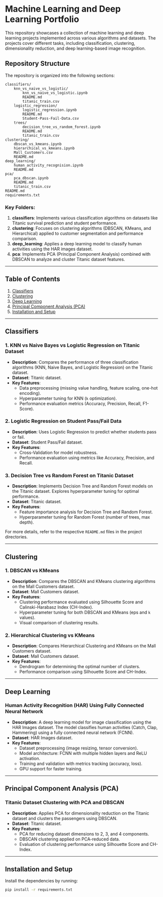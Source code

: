 # Machine Learning and Deep Learning Portfolio

This repository showcases a collection of machine learning and deep learning projects implemented across various algorithms and datasets. The projects cover different tasks, including classification, clustering, dimensionality reduction, and deep learning-based image recognition.

## Repository Structure

The repository is organized into the following sections:

```
classifiers/
    knn_vs_naive_vs_logistic/
        knn_vs_naive_vs_logistic.ipynb
        README.md
        titanic_train.csv
    logistic_regression/
        logistic_regression.ipynb
        README.md
        Student-Pass-Fail-Data.csv
    trees/
        decision_tree_vs_random_forest.ipynb
        README.md
        titanic_train.csv
clustering/
    dbscan_vs_kmeans.ipynb
    hierarchical_vs_kmeans.ipynb
    Mall_Customers.csv
    README.md
deep_learning/
    human_activity_recognision.ipynb
    README.md
pca/
    pca_dbscan.ipynb
    README.md
    titanic_train.csv
README.md
requirements.txt
```

### Key Folders:
1. **classifiers**: Implements various classification algorithms on datasets like Titanic survival prediction and student performance.
2. **clustering**: Focuses on clustering algorithms (DBSCAN, KMeans, and Hierarchical) applied to customer segmentation and performance comparison.
3. **deep_learning**: Applies a deep learning model to classify human activities using the HAR images dataset.
4. **pca**: Implements PCA (Principal Component Analysis) combined with DBSCAN to analyze and cluster Titanic dataset features.

---

## Table of Contents
1. [Classifiers](#classifiers)
2. [Clustering](#clustering)
3. [Deep Learning](#deep-learning)
4. [Principal Component Analysis (PCA)](#pca)
5. [Installation and Setup](#installation-and-setup)

---

## Classifiers

### 1. KNN vs Naive Bayes vs Logistic Regression on Titanic Dataset
- **Description**: Compares the performance of three classification algorithms (KNN, Naive Bayes, and Logistic Regression) on the Titanic dataset.
- **Dataset**: Titanic dataset.
- **Key Features**:
  - Data preprocessing (missing value handling, feature scaling, one-hot encoding).
  - Hyperparameter tuning for KNN (`k` optimization).
  - Performance evaluation metrics (Accuracy, Precision, Recall, F1-Score).

### 2. Logistic Regression on Student Pass/Fail Data
- **Description**: Uses Logistic Regression to predict whether students pass or fail.
- **Dataset**: Student Pass/Fail dataset.
- **Key Features**:
  - Cross-Validation for model robustness.
  - Performance evaluation using metrics like Accuracy, Precision, and Recall.

### 3. Decision Tree vs Random Forest on Titanic Dataset
- **Description**: Implements Decision Tree and Random Forest models on the Titanic dataset. Explores hyperparameter tuning for optimal performance.
- **Dataset**: Titanic dataset.
- **Key Features**:
  - Feature importance analysis for Decision Tree and Random Forest.
  - Hyperparameter tuning for Random Forest (number of trees, max depth).

For more details, refer to the respective `README.md` files in the project directories.

---

## Clustering

### 1. DBSCAN vs KMeans
- **Description**: Compares the DBSCAN and KMeans clustering algorithms on the Mall Customers dataset.
- **Dataset**: Mall Customers dataset.
- **Key Features**:
  - Clustering performance evaluated using Silhouette Score and Calinski-Harabasz Index (CH-Index).
  - Hyperparameter tuning for both DBSCAN and KMeans (eps and `k` values).
  - Visual comparison of clustering results.

### 2. Hierarchical Clustering vs KMeans
- **Description**: Compares Hierarchical Clustering and KMeans on the Mall Customers dataset.
- **Dataset**: Mall Customers dataset.
- **Key Features**:
  - Dendrogram for determining the optimal number of clusters.
  - Performance comparison using Silhouette Score and CH-Index.

---

## Deep Learning

### Human Activity Recognition (HAR) Using Fully Connected Neural Network
- **Description**: A deep learning model for image classification using the HAR Images dataset. The model classifies human activities (Catch, Clap, Hammering) using a fully connected neural network (FCNN).
- **Dataset**: HAR Images dataset.
- **Key Features**:
  - Dataset preprocessing (image resizing, tensor conversion).
  - Model architecture: FCNN with multiple hidden layers and ReLU activation.
  - Training and validation with metrics tracking (accuracy, loss).
  - GPU support for faster training.

---

## Principal Component Analysis (PCA)

### Titanic Dataset Clustering with PCA and DBSCAN
- **Description**: Applies PCA for dimensionality reduction on the Titanic dataset and clusters the passengers using DBSCAN.
- **Dataset**: Titanic dataset.
- **Key Features**:
  - PCA for reducing dataset dimensions to 2, 3, and 4 components.
  - DBSCAN clustering applied on PCA-reduced data.
  - Evaluation of clustering performance using Silhouette Score and CH-Index.

---

## Installation and Setup

Install the dependencies by running:
```bash
pip install -r requirements.txt
```